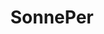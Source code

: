 ---
title: SonnePer
name: SonnePer
podcasts:
    - lesfrancobelges
image: /people/sonneper.jpg
description: "Fait les Franco-belges."
twitter:
facebook:
layout: people
---